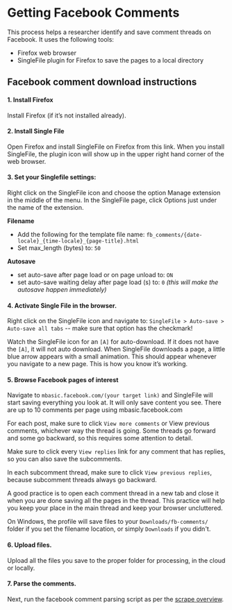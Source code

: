 # Getting Facebook Comments
This process helps a researcher identify and save comment threads on Facebook. It uses the following tools:
- Firefox web browser
- SingleFile plugin for Firefox to save the pages to a local directory

## Facebook comment download instructions
#### 1. Install Firefox
Install Firefox (if it’s not installed already).

#### 2. Install Single File
Open Firefox and install SingleFile on Firefox from this link.
When you install SingleFile, the plugin icon will show up in the upper right hand corner of the web browser.


#### 3. Set your Singlefile settings: 
Right click on the SingleFile icon and choose the option Manage extension in the middle of the menu.
In the SingleFile page, click Options just under the name of the extension.

**Filename**
- Add the following for the template file name: `fb_comments/{date-locale}_{time-locale}_{page-title}.html`
- Set max_length (bytes) to: `50`

**Autosave**
- set auto-save after page load or on page unload to: `ON`
- set auto-save waiting delay after page load (s) to: `0` _(this will make the autosave happen immediately)_

#### 4. Activate Single File in the browser.
Right click on the SingleFile icon and navigate to:
`SingleFile > Auto-save > Auto-save all tabs` -- make sure that option has the checkmark!

Watch the SingleFile icon for an `[A]` for auto-download. If it does not have the `[A]`, it will not auto download.
When SingleFile downloads a page, a little blue arrow appears with a small animation. This should appear whenever you navigate to a new page. This is how you know it’s working.

#### 5. Browse Facebook pages of interest
Navigate to `mbasic.facebook.com/(your target link)` and SingleFile will start saving everything you look at. 
It will only save content you see. 
There are up to 10 comments per page using mbasic.facebook.com

For each post, make sure to click `View more comments` or View previous comments, whichever way the thread is going. 
Some threads go forward and some go backward, so this requires some attention to detail.

Make sure to click every `View replies` link for any comment that has replies, so you can also save the subcomments.

In each subcomment thread, make sure to click `View previous replies`, because subcomment threads always go backward.

A good practice is to open each comment thread in a new tab and close it when you are done saving all the pages in the thread. 
This practice will help you keep your place in the main thread and keep your browser uncluttered.

On Windows, the profile will save files to your `Downloads/fb-comments/` folder if you set the filename location,
or simply `Downloads` if you didn't.

#### 6. Upload files.
Upload all the files you save to the proper folder for processing, in the cloud or locally.

#### 7. Parse the comments.
Next, run the facebook comment parsing script as per the [scrape overview](docs/scrape_overview.md).
